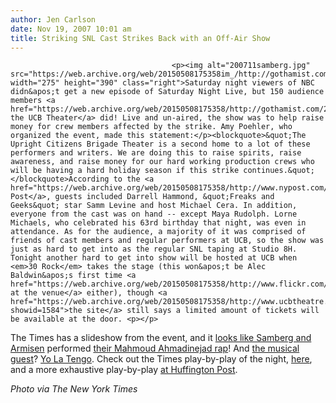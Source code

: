 ```yaml
---
author: Jen Carlson
date: Nov 19, 2007 10:01 am
title: Striking SNL Cast Strikes Back with an Off-Air Show
---
```


	
										<p><img alt="200711samberg.jpg" src="https://web.archive.org/web/20150508175358im_/http://gothamist.com/attachments/arts_jen/200711samberg.jpg" width="275" height="390" class="right">Saturday night viewers of NBC didn&apos;t get a new episode of Saturday Night Live, but 150 audience members <a href="https://web.archive.org/web/20150508175358/http://gothamist.com/2007/11/15/snl_and_30_rock.php">at the UCB Theater</a> did! Live and un-aired, the show was to help raise money for crew members affected by the strike. Amy Poehler, who organized the event, made this statement:</p><blockquote>&quot;The Upright Citizens Brigade Theater is a second home to a lot of these performers and writers. We are doing this to raise spirits, raise awareness, and raise money for our hard working production crews who will be having a hard holiday season if this strike continues.&quot;</blockquote>According to the <a href="https://web.archive.org/web/20150508175358/http://www.nypost.com/seven/11182007/news/nationalnews/striking_comedy_by_snl_4242.htm">NY Post</a>, guests included Darrell Hammond, &quot;Freaks and Geeks&quot; star Samm Levine and host Michael Cera. In addition, everyone from the cast was on hand -- except Maya Rudolph. Lorne Michaels, who celebrated his 63rd birthday that night, was even in attendance. As for the audience, a majority of it was comprised of friends of cast members and regular performers at UCB, so the show was just as hard to get into as the regular SNL taping at Studio 8H. Tonight another hard to get into show will be hosted at UCB when <em>30 Rock</em> takes the stage (this won&apos;t be Alec Baldwin&apos;s first time <a href="https://web.archive.org/web/20150508175358/http://www.flickr.com/photos/lightbursts/406449277">performing at the venue</a> either), though <a href="https://web.archive.org/web/20150508175358/http://www.ucbtheatre.com/schedule/showdetails.php?showid=1584">the site</a> still says a limited amount of tickets will be available at the door. <p></p>

<p>The Times has a slideshow from the event, and it <a href="https://web.archive.org/web/20150508175358/http://www.nytimes.com/slideshow/2007/11/18/arts/20071119_SNL_SLIDESHOW_4.html">looks like Samberg and Armisen</a> performed <a href="https://web.archive.org/web/20150508175358/http://gothamist.com/2007/10/01/video_of_the_da_117.php">their Mahmoud Ahmadinejad rap</a>! And <a href="https://web.archive.org/web/20150508175358/http://www.nytimes.com/slideshow/2007/11/18/arts/20071119_SNL_SLIDESHOW_6.html">the musical guest</a>? <a href="https://web.archive.org/web/20150508175358/http://gothamist.com/2007/11/16/james_mcnew_yo.php">Yo La Tengo</a>. Check out the Times play-by-play of the night, <a href="https://web.archive.org/web/20150508175358/http://www.nytimes.com/2007/11/19/arts/television/19snl.html">here</a>, and a more exhaustive play-by-play <a href="https://web.archive.org/web/20150508175358/http://www.huffingtonpost.com/2007/11/18/live-from-new-york-a-sho_n_73164.html">at Huffington Post</a>.</p>

<p><em>Photo via The New York Times</em></p>					
										
									
				